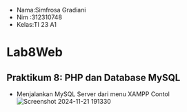+ Nama:Simfrosa Gradiani
+ Nim :312310748
+ Kelas:TI 23 A1
  
# Lab8Web
## Praktikum 8: PHP dan Database MySQL
+ Menjalankan MySQL Server dari menu XAMPP Contol
![Screenshot 2024-11-21 191330](https://github.com/user-attachments/assets/2c887169-7f94-4774-9fab-dd2b972d19fc)
